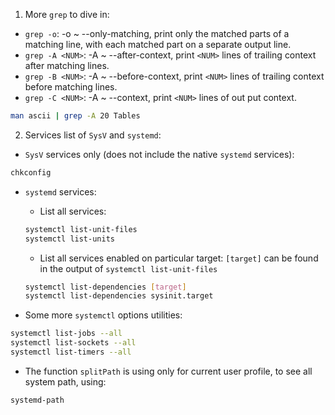 1. More `grep` to dive in:

- `grep -o`: -o ~ --only-matching, print only the matched parts of a matching line, with each matched part on a separate output line.
- `grep -A <NUM>`: -A ~ --after-context, print `<NUM>` lines of trailing context after matching lines.
- `grep -B <NUM>`: -A ~ --before-context, print `<NUM>` lines of trailing context before matching lines.
- `grep -C <NUM>`: -A ~ --context, print `<NUM>` lines of out put context.

```bash
man ascii | grep -A 20 Tables
```

2. Services list of `SysV` and `systemd`:

- `SysV` services only (does not include the native `systemd` services):

```bash
chkconfig
```

- `systemd` services:

  + List all services:

  ```bash
  systemctl list-unit-files
  systemctl list-units
  ```

  + List all services enabled on particular target: `[target]` can be found in the output of `systemctl list-unit-files`

  ```bash
  systemctl list-dependencies [target]
  systemctl list-dependencies sysinit.target
  ```

- Some more `systemctl` options utilities:

```bash
systemctl list-jobs --all
systemctl list-sockets --all
systemctl list-timers --all
```

- The function `splitPath` is using only for current user profile, to see all system path, using:

```bash
systemd-path
```